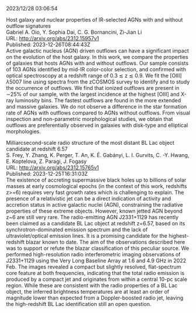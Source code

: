 2023/12/28 03:06:54  

Host galaxy and nuclear properties of IR-selected AGNs with and without
  outflow signatures  
Gabriel A. Oio, Y. Sophia Dai, C. G. Bornancini, Zi-Jian Li  
URL: http://arxiv.org/abs/2312.15957v1  
Published: 2023-12-26T08:44:43Z  
  Active galactic nucleus (AGN) driven outflows can have a significant impact on the evolution of the host galaxy. In this work, we compare the properties of galaxies that hosts AGNs with and without outflows. Our sample consists of 103 AGNs identified by mid-IR color-color selection, and confirmed with optical spectroscopy at a redshift range of 0.3 $\lesssim$ z $\lesssim$ 0.9. We fit the [OIII] $\lambda$5007 line using spectra from the zCOSMOS survey to identify and to study the occurrence of outflows. We find that ionized outflows are present in $\sim$25\% of our sample, with the largest incidence at the highest [OIII] and X-ray luminosity bins. The fastest outflows are found in the more extended and massive galaxies. We do not observe a difference in the star formation rate of AGNs with outflows compared to AGNs without outflows. From visual inspection and non-parametric morphological studies, we obtain that outflows are preferentially observed in galaxies with disk-type and elliptical morphologies.   

Milliarcsecond-scale radio structure of the most distant BL Lac object
  candidate at redshift 6.57  
S. Frey, Y. Zhang, K. Perger, T. An, K. É. Gabányi, L. I. Gurvits, C. -Y. Hwang, E. Koptelova, Z. Paragi, J. Fogasy  
URL: http://arxiv.org/abs/2312.15765v1  
Published: 2023-12-25T16:31:03Z  
  The existence of accreting supermassive black holes up to billions of solar masses at early cosmological epochs (in the context of this work, redshifts z&gt;=6) requires very fast growth rates which is challenging to explain. The presence of a relativistic jet can be a direct indication of activity and accretion status in active galactic nuclei (AGN), constraining the radiative properties of these extreme objects. However, known jetted AGN beyond z~6 are still very rare. The radio-emitting AGN J2331+1129 has recently been claimed as a candidate BL Lac object at redshift z=6.57, based on its synchrotron-dominated emission spectrum and the lack of ultraviolet/optical emission lines. It is a promising candidate for the highest-redshift blazar known to date. The aim of the observations described here was to support or refute the blazar classification of this peculiar source. We performed high-resolution radio interferometric imaging observations of J2331+1129 using the Very Long Baseline Array at 1.6 and 4.9 GHz in 2022 Feb. The images revealed a compact but slightly resolved, flat-spectrum core feature at both frequencies, indicating that the total radio emission is produced by a compact jet and originates from within a central 10-pc scale region. While these are consistent with the radio properties of a BL Lac object, the inferred brightness temperatures are at least an order of magnitude lower than expected from a Doppler-boosted radio jet, leaving the high-redshift BL Lac identification still an open question.   

